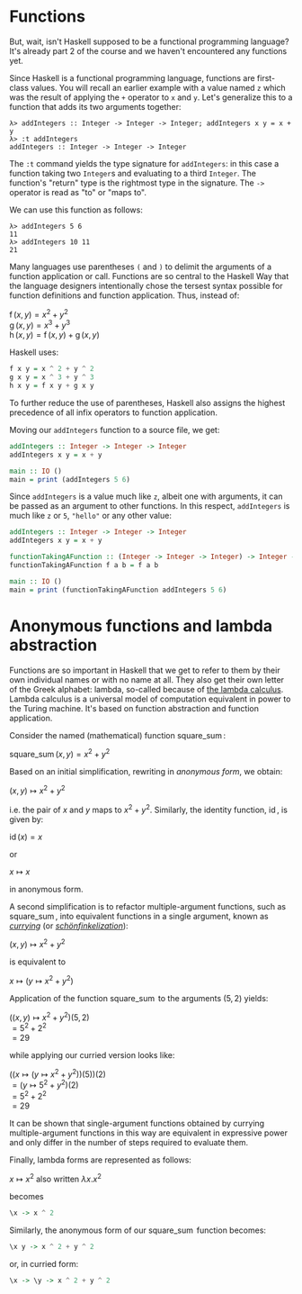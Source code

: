 # Functions

But, wait, isn't Haskell supposed to be a functional programming language? It's already part 2 of the course and we haven't encountered any functions yet.

Since Haskell is a functional programming language, functions are first-class values. You will recall an earlier example with a value named `z` which was the result of applying the `+` operator to `x` and `y`. Let's generalize this to a function that adds its two arguments together:

```ghci
λ> addIntegers :: Integer -> Integer -> Integer; addIntegers x y = x + y
λ> :t addIntegers
addIntegers :: Integer -> Integer -> Integer
```

The `:t` command yields the type signature for `addIntegers`: in this case a function taking two `Integer`s and evaluating to a third `Integer`. The function's "return" type is the rightmost type in the signature. The `->` operator is read as "to" or "maps to".

We can use this function as follows:

```ghci
λ> addIntegers 5 6
11
λ> addIntegers 10 11
21
```

Many languages use parentheses `(` and `)` to delimit the arguments of a function application or call. Functions are so central to the Haskell Way that the language designers intentionally chose the tersest syntax possible for function definitions and function application. Thus, instead of:

$\operatorname{f}(x, y) = x ^ 2 + y ^ 2$<br>
$\operatorname{g}(x, y) = x ^ 3 + y ^ 3$<br>
$\operatorname{h}(x, y) = \operatorname{f}(x, y) + \operatorname{g}(x, y)$

Haskell uses:

```haskell
f x y = x ^ 2 + y ^ 2
g x y = x ^ 3 + y ^ 3
h x y = f x y + g x y
```

To further reduce the use of parentheses, Haskell also assigns the highest precedence of all infix operators to function application.

Moving our `addIntegers` function to a source file, we get:

```haskell
addIntegers :: Integer -> Integer -> Integer
addIntegers x y = x + y

main :: IO ()
main = print (addIntegers 5 6)
```

Since `addIntegers` is a value much like `z`, albeit one with arguments, it can be passed as an argument to other functions. In this respect, `addIntegers` is much like `z` or  `5`, `"hello"` or any other value:

```haskell
addIntegers :: Integer -> Integer -> Integer
addIntegers x y = x + y

functionTakingAFunction :: (Integer -> Integer -> Integer) -> Integer -> Integer -> Integer
functionTakingAFunction f a b = f a b

main :: IO ()
main = print (functionTakingAFunction addIntegers 5 6)
```

# Anonymous functions and lambda abstraction

Functions are so important in Haskell that we get to refer to them by their own individual names or with no name at all. They also get their own letter of the Greek alphabet: lambda, so-called because of [the lambda calculus][lambdacalculus]. Lambda calculus is a universal model of computation equivalent in power to the Turing machine. It's based on function abstraction and function application.

Consider the named (mathematical) function $\operatorname{square\_sum}$:

$\operatorname{square\_sum}(x, y) = x ^ 2 + y ^ 2$

Based on an initial simplification, rewriting in _anonymous form_, we obtain:

$(x,y) \mapsto x ^ 2 + y ^ 2$

i.e. the pair of $x$ and $y$ maps to $x ^ 2 + y ^ 2$. Similarly, the identity function, $\operatorname{id}$, is given by:

$\operatorname{id}(x) = x$

or

$x \mapsto x$

in anonymous form.

A second simplification is to refactor multiple-argument functions, such as $\operatorname{square\_sum}$, into equivalent functions in a single argument, known as [_currying_][haskellcurry] (or [_schönfinkelization_][mosesschoenfinkel]):

$(x,y) \mapsto x ^ 2 + y ^ 2$

is equivalent to

$x \mapsto (y \mapsto x ^ 2 + y ^ 2)$

Application of the function $\operatorname{square\_sum}$ to the arguments $(5, 2)$ yields:

$((x,y) \mapsto x ^ 2 + y ^ 2)(5, 2)$<br>
$= 5 ^ 2 + 2 ^ 2$<br>
$= 29$

while applying our curried version looks like:

$((x \mapsto (y \mapsto x ^ 2 + y ^ 2))(5))(2)$<br>
$= (y \mapsto 5 ^ 2 + y ^ 2)(2)$<br>
$= 5 ^ 2 + 2 ^ 2$<br>
$= 29$

It can be shown that single-argument functions obtained by currying multiple-argument functions in this way are equivalent in expressive power and only differ in the number of steps required to evaluate them.

Finally, lambda forms are represented as follows:

$x \mapsto x ^ 2$ also written $\lambda x . x ^ 2$

becomes

```haskell
\x -> x ^ 2
```

Similarly, the anonymous form of our $\operatorname{square\_sum}$ function becomes:

```haskell
\x y -> x ^ 2 + y ^ 2
```

or, in curried form:

```haskell
\x -> \y -> x ^ 2 + y ^ 2
```

[haskellcurry]: https://en.wikipedia.org/wiki/Haskell_Curry
[lambdacalculus]: https://en.wikipedia.org/wiki/Lambda_calculus
[mosesschoenfinkel]: https://en.wikipedia.org/wiki/Moses_Sch%C3%B6nfinkel
